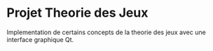 # Projet Theorie des Jeux
Implementation de certains concepts de la theorie des jeux avec une interface graphique Qt.
